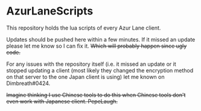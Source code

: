 # AzurLaneScripts

This repository holds the lua scripts of every Azur Lane client.

Updates should be pushed here within a few minutes. If it missed an update please let me know so I can fix it. ~~Which will probably happen since ugly code.~~

For any issues with the repository itself (i.e. it missed an update or it stopped updating a client (most likely they changed the encryption method on that server to the one Japan client is using) let me known on Dimbreath#0424.

~~Imagine thinking I use Chinese tools to do this when Chinese tools don't even work with Japanese client. PepeLaugh.~~
